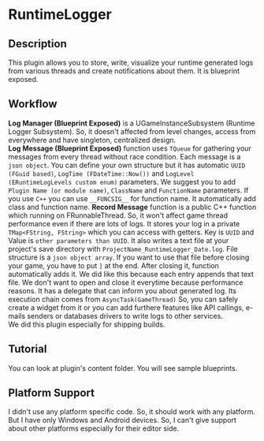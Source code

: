 # RuntimeLogger

## Description
This plugin allows you to store, write, visualize your runtime generated logs from various threads and create notifications about them. It is blueprint exposed.

## Workflow
<b>Log Manager (Blueprint Exposed)</b> is a UGameInstanceSubsystem (Runtime Logger Subsystem). So, it doesn't affected from level changes, access from everywhere and have singleton, centralized design.</br>
<b>Log Message (Blueprint Exposed)</b> function uses ``TQueue`` for gathering your messages from every thread without race condition. Each message is a ``json object``. You can define your own structure but it has automatic ``UUID (FGuid based)``, ``LogTime (FDateTime::Now())`` and ``LogLevel (ERuntimeLogLevels custom enum)`` parameters. We suggest you to add ``Plugin Name (or module name)``, ``ClassName`` and ``FunctionName`` parameters. If you use ``C++`` you can use ``__FUNCSIG__`` for function name. It automatically add class and function name.
<b>Record Message</b> function is a public C++ function which running on FRunnableThread. So, it won't affect game thread performance even if there are lots of logs. It stores your log in a private ``TMap<FString, FString>`` which you can access with getters. Key is ``UUID`` and Value is ``other parameters than UUID``. It also writes a text file at your project's save directory with ``ProjectName_RuntimeLogger_Date.log``. File structure is a ``json object array``. If you want to use that file before closing your game, you have to put ``]`` at the end. After closing it, function automatically adds it. We did like this because each entry appends that text file. We don't want to open and close it everytime because performance reasons. It has a delegate that can inform you about generated log. Its execution chain comes from ``AsyncTask(GameThread)`` So, you can safely create a widget from it or you can add furthere features like API callings, e-mails senders or databases drivers to write logs to other services.</br>
We did this plugin especially for shipping builds.

## Tutorial
You can look at plugin's content folder. You will see sample blueprints.

## Platform Support
I didn't use any platform specific code. So, it should work with any platform. But I have only Windows and Android devices. So, I can't give support about other platforms especially for their editor side.
